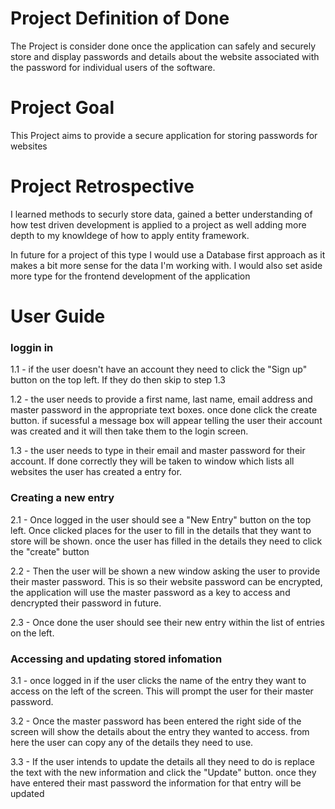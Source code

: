 # Project Definition of Done

The Project is consider done once the application can safely and securely store and display passwords and details about the website associated with the password for individual users of the software. 

# Project Goal

This Project aims to provide a secure application for storing passwords for websites

# Project Retrospective

I learned methods to securly store data, gained a better understanding of how test driven development is applied to a project as well adding more depth to my knowldege of how to apply entity framework. 

In future for a project of this type I would use a Database first approach as it makes a bit more sense for the data I'm working with. I would also set aside more type for the frontend development of the application 

# User Guide

### loggin in
1.1 - if the user doesn't have an account they need to click the "Sign up" button on the top left. If they do then skip to step 1.3

1.2 - the user needs to provide a first name, last name, email address and master password in the appropriate text boxes. once done click the create button. if sucessful a message box will appear telling the user their account was created and it will then take them to the login screen.

1.3 - the user needs to type in their email and master password for their account. If done correctly they will be taken to window which lists all websites the user has created a entry for.

### Creating a new entry

2.1 - Once logged in the user should see a "New Entry" button on the top left. Once clicked places for the user to fill in the details that they want to store will be shown.
once the user has filled in the details they need to click the "create" button

2.2 - Then the user will be shown a new window asking the user to provide their master password. This is so their website password can be encrypted, the application will use the master password as a key to access and dencrypted their password in future.

2.3 - Once done the user should see their new entry within the list of entries on the left.

### Accessing and updating stored infomation

3.1 - once logged in if the user clicks the name of the entry they want to access on the left of the screen. This will prompt the user for their master password.

3.2 - Once the master password has been entered the right side of the screen will show the details about the entry they wanted to access. from here the user can copy any of the details they need to use.

3.3 - If the user intends to update the details all they need to do is replace the text with the new information and click the "Update" button. once they have entered their mast password the information for that entry will be updated